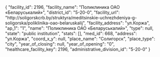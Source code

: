 {
    "facility_id": 2196,
    "facility_name": "Поликлиника ОАО «Беларуськалий»",
    "district_id": "5-20-0",
    "facility_url": "http:\/\/soligorskcrb.by\/struktyra\/meditsinskie-uchrezhdeniya-g-soligorska\/poliklinika-oao-belaruskalij",
    "facility_address": "ул.Коржа",
    "ap_1": "1",
    "name": "Поликлиника ОАО «Беларуськалий»",
    "type": null,
    "state": "public institution",
    "stats": [],
    "med_id": 668,
    "address": "ул.Коржа",
    "coord_x_y": null,
    "place_name": "Солигорск",
    "place_type": "city",
    "year_of_closing": null,
    "year_of_opening": "0",
    "healthcare_facility_key": 2196,
    "administrative_division_id": "5-20-0"
}